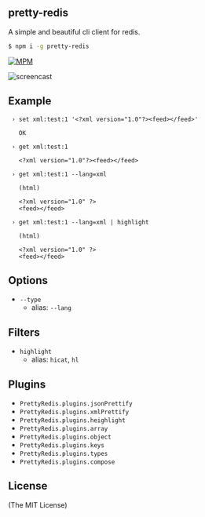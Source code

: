 pretty-redis
------------

A simple and beautiful cli client for redis.

```bash
$ npm i -g pretty-redis
```
[![MPM](https://nodei.co/npm/pretty-redis.png?downloads=true&stars=true)](http://npmjs.org/pretty-redis)

![screencast](https://raw.githubusercontent.com/poying/pretty-redis/master/screencast.gif)

## Example

```
 › set xml:test:1 '<?xml version="1.0"?><feed></feed>'

   OK

 › get xml:test:1

   <?xml version="1.0"?><feed></feed>

 › get xml:test:1 --lang=xml

   (html)

   <?xml version="1.0" ?>
   <feed></feed>

 › get xml:test:1 --lang=xml | highlight

   (html)

   <?xml version="1.0" ?>
   <feed></feed>
```

## Options

* `--type`
  * alias: `--lang`

## Filters

* `highlight`
  * alias: `hicat`, `hl`

## Plugins

* `PrettyRedis.plugins.jsonPrettify`
* `PrettyRedis.plugins.xmlPrettify`
* `PrettyRedis.plugins.heighlight`
* `PrettyRedis.plugins.array`
* `PrettyRedis.plugins.object`
* `PrettyRedis.plugins.keys`
* `PrettyRedis.plugins.types`
* `PrettyRedis.plugins.compose`

## License

(The MIT License)
